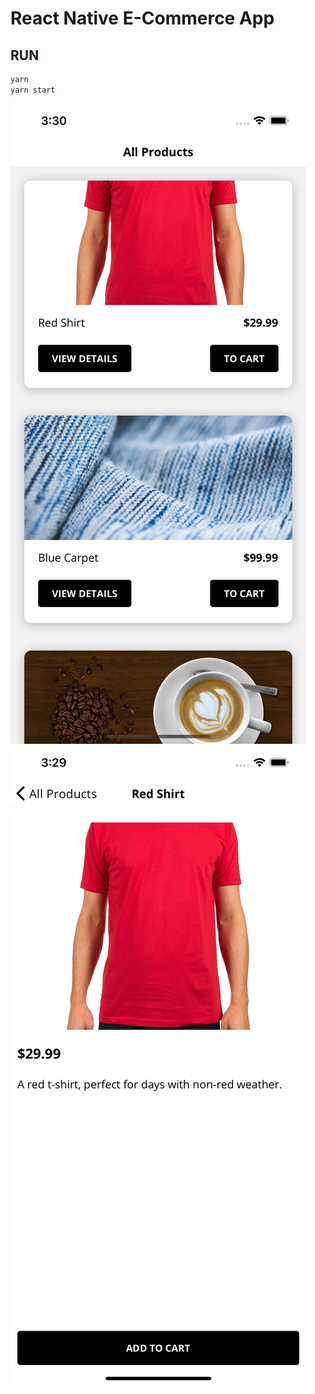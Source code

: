 # React Native E-Commerce App

## RUN
```bash
yarn
yarn start
```

![APP](./sample/img1.png)
![APP](./sample/img2.png)
